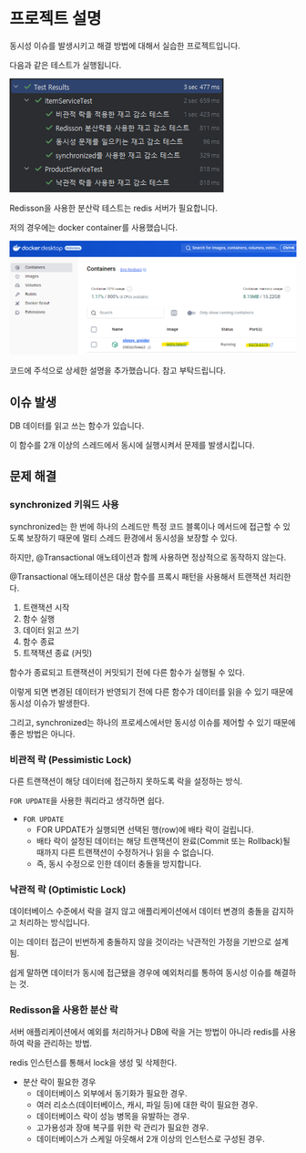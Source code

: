 # 프로젝트 설명

동시성 이슈를 발생시키고 해결 방법에 대해서 실습한 프로젝트입니다.

다음과 같은 테스트가 실행됩니다.

![테트스결과](readme/테스트결과.png)

Redisson을 사용한 분산락 테스트는 redis 서버가 필요합니다.

저의 경우에는 docker container를 사용했습니다.

![레디스컨테이너](readme/레디스컨테이너.png)

코드에 주석으로 상세한 설명을 추가했습니다. 참고 부탁드립니다.

## 이슈 발생

DB 데이터를 읽고 쓰는 함수가 있습니다.

이 함수를 2개 이상의 스레드에서 동시에 실행시켜서 문제를 발생시킵니다.

## 문제 해결

### synchronized 키워드 사용

synchronized는 한 번에 하나의 스레드만 특정 코드 블록이나 메서드에 접근할 수 있도록 보장하기 때문에 멀티 스레드 환경에서 동시성을 보장할 수 있다.

하지만, @Transactional 애노테이션과 함께 사용하면 정상적으로 동작하지 않는다.

@Transactional 애노테이션은 대상 함수를 프록시 패턴을 사용해서 트랜잭션 처리한다.

1. 트랜잭션 시작
2. 함수 실행
3. 데이터 읽고 쓰기
4. 함수 종료
5. 트잭잭션 종료 (커밋)

함수가 종료되고 트랜잭션이 커밋되기 전에 다른 함수가 실행될 수 있다.

이렇게 되면 변경된 데이터가 반영되기 전에 다른 함수가 데이터를 읽을 수 있기 때문에 동시성 이슈가 발생한다.

그리고, synchronized는 하나의 프로세스에서만 동시성 이슈를 제어할 수 있기 때문에 좋은 방법은 아니다.

### 비관적 락 (Pessimistic Lock)

다른 트랜잭션이 해당 데이터에 접근하지 못하도록 락을 설정하는 방식.

`FOR UPDATE`을 사용한 쿼리라고 생각하면 쉽다.

- `FOR UPDATE`
    - FOR UPDATE가 실행되면 선택된 행(row)에 배타 락이 걸립니다.
    - 배타 락이 설정된 데이터는 해당 트랜잭션이 완료(Commit 또는 Rollback)될 때까지 다른 트랜잭션이 수정하거나 읽을 수 없습니다.
    - 즉, 동시 수정으로 인한 데이터 충돌을 방지합니다.

### 낙관적 락 (Optimistic Lock)

데이터베이스 수준에서 락을 걸지 않고 애플리케이션에서 데이터 변경의 충돌을 감지하고 처리하는 방식입니다.

이는 데이터 접근이 빈번하게 충돌하지 않을 것이라는 낙관적인 가정을 기반으로 설계됨.

쉽게 말하면 데이터가 동시에 접근됐을 경우에 예외처리를 통하여 동시성 이슈를 해결하는 것.

### Redisson을 사용한 분산 락

서버 애플리케이션에서 예외를 처리하거나 DB에 락을 거는 방법이 아니라 redis를 사용하여 락을 관리하는 방법.

redis 인스턴스를 통해서 lock을 생성 및 삭제한다.

- 분산 락이 필요한 경우
    - 데이터베이스 외부에서 동기화가 필요한 경우.
    - 여러 리소스(데이터베이스, 캐시, 파일 등)에 대한 락이 필요한 경우.
    - 데이터베이스 락이 성능 병목을 유발하는 경우.
    - 고가용성과 장애 복구를 위한 락 관리가 필요한 경우.
    - 데이터베이스가 스케일 아웃해서 2개 이상의 인스턴스로 구성된 경우.